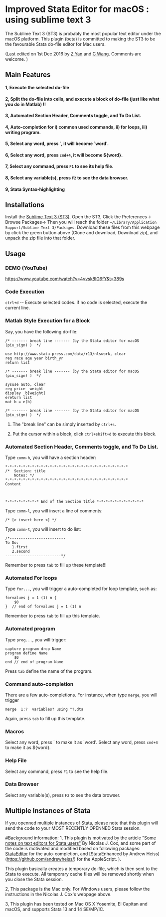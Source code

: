 # Improved Stata Editor for macOS : using sublime text 3

The Sublime Text 3 (ST3) is probably the most popular text editor under the macOS platform. This plugin (beta) is committed to making the ST3 to be the favourable Stata do-file editor for Mac users.  

(Last edited on 1st Dec 2016 by [Z Yan](mailto:helloyzz@gmail.com) and [C Wang](mailto:flora7819@gmail.com). Comments are welcome. )

## Main Features
#### 1, Execute the selected do-file 
#### 2, Split the do-file into cells, and execute a block of do-file (just like what you do in Matlab) !!
#### 3, Automated Section Header, Comments toggle, and To Do List.
#### 4, Auto-completion for i) common used commands, ii) for loops, iii) writing program.
#### 5, Select any **word**, press \`, it will become **\`word'**. 
#### 6, Select any **word**, press `cmd+4`, it will become **${word}**. 
#### 7, Select any command, press `F1` to see its help file. 
#### 8, Select any variable(s), press `F2` to see the data browser. 
#### 9, Stata Syntax-highlighting  

## Installations 

Install the [Sublime Text 3 (ST3)](https://www.sublimetext.com/3). Open the ST3, Click the Preferences-> Browse Packages-> Then you will reach the folder `~/Library/Application Support/Sublime Text 3/Packages`. Download these files from this webpage by click the green button above (Clone and download, Download zip), and unpack the zip file into that folder. 

## Usage 
### DEMO (YouTube)
https://www.youtube.com/watch?v=4vvsk8lG6fY&t=389s

### Code Execution
`ctrl+d` -- Execute selected codes. if no code is selected, execute the current line. 
### Matlab Style Execution for a Block
Say, you have the following do-file:
 
    /* ------- break line ------- (by the Stata editor for macOS (piu_sign) )  */
    
    use http://www.stata-press.com/data/r13/nlswork, clear
    reg race age year birth_yr
    return list
    
    /* ------- break line ------- (by the Stata editor for macOS (piu_sign) )  */
    
    sysuse auto, clear
    reg price  weight
    display _b[weight]
    ereturn list
    mat b = e(b)
    
    /* ------- break line ------- (by the Stata editor for macOS (piu_sign) )  */
1) The "break line" can be simply inserted by `ctrl+s`.

2) Put the cursor within a block, click  `ctrl+shift+d` to execute this block.

### Automated Section Header, Comments toggle, and To Do List.
Type `comm-h`, you will have a section header:

    *-*-*-*-*-*-*-*-*-*-*-*-*-*-*-*-*-*-*-*-*-*-*-*-*-*-*-*
    /*  Section: title        
        Notes: */
    *-*-*-*-*-*-*-*-*-*-*-*-*-*-*-*-*-*-*-*-*-*-*-*-*-*-*-*
    Content  
    
    
    
    *-*-*-*-*-*-*-* End of the Section title *-*-*-*-*-*-*-*-*-*-*

Type `comm-l`, you will insert a line of comments:

    /* [> insert here <] */ 

Type `comm-t`, you will insert to do list:

    /*------------------------- 
    To Do:
       1.first  
       2.second  
    -------------------------*/ 



Remember to press `tab` to fill up these template!!!

### Automated For loops
Type `for...`, you will trigger a auto-completed for loop template, such as:

    forvalues j = 1 (1) n {
    	$0
    }  // end of forvalues j = 1 (1) n

Remember to press `tab` to fill up this template.

### Automated program
Type `prog...`, you will trigger:

    capture program drop Name
    program define Name
        $0
    end // end of program Name

Press `tab` define the name of the program.




### Command auto-completion
There are a few auto-completions. For instance, when type `merge`, you will trigger

    merge  1:?  variables? using "?.dta

Again, press `tab` to fill up this template.

### Macros
Select any word, press \` to make it as \`word'. 
Select any word, press `cmd+4` to make it as ${word}. 

### Help File 
 Select any command, press `F1` to see the help file. 

### Data Browser
Select any variable(s), press `F2` to see the data browser.


## Multiple Instances of Stata
If you openned multiple instances of Stata, please note that this plugin will send the code to your MOST RECENTLY OPENNED Stata session. 


 
 
#Background information:
1, This plugin is motivated by the article ["Some notes on text editors for Stata users"](http://fmwww.bc.edu/repec/bocode/t/textEditors.html#vim) By Nicolas J. Cox, and some part of the code is motivated and modified based on following packages: [StataEditor](https://github.com/mattiasnordin/) for the auto-completion, and [StataEnhanced by Andrew Heiss] (https://github.com/andrewheiss/) for the AppleScript.
).

This plugin basically creates a temporary do-file, which is then sent to the Stata to execute. All temporary cache files will be removed shortly when you close the Stata session.


2, This package is the Mac only. For Windows users, please follow the instructions in the Nicolas J. Cox's webpage above.
 
        
3, This plugin has been tested on Mac OS X Yosemite, El Capitan and macOS, and supports Stata 13 and 14 SE/MP/IC.
 
